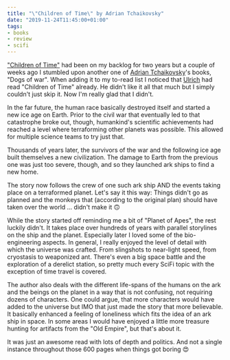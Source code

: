 ```yaml
---
title: "\"Children of Time\" by Adrian Tchaikovsky"
date: "2019-11-24T11:45:00+01:00"
tags:
- books
- review
- scifi
---
```


["Children of Time"](https://en.wikipedia.org/wiki/Children_of_Time_(novel)) had been on my backlog for two years but a couple of weeks ago I stumbled upon another one of [Adrian Tchaikovsky](https://en.wikipedia.org/wiki/Adrian_Tchaikovsky)'s books, "Dogs of war". When adding it to my to-read list I noticed that [Ulrich](https://mobile.twitter.com/ulope) had read "Children of Time" already. He didn't like it all that much but I simply couldn't just skip it. Now I'm really glad that I didn't.

In the far future, the human race basically destroyed itself and started a new ice age on Earth. Prior to the civil war that eventually led to that catastrophe broke out, though, humankind's scientific achievements had reached a level where terraforming other planets was possible. This allowed for multiple science teams to try just that.

Thousands of years later, the survivors of the war and the following ice age built themselves a new civilization. The damage to Earth from the previous one was just too severe, though, and so they launched ark ships to find a new home. 

The story now follows the crew of one such ark ship AND the events taking place on a terraformed planet. Let's say it this way: Things didn't go as planned and the monkeys that (according to the original plan) should have taken over the world ... didn't make it 🙃

While the story started off reminding me a bit of "Planet of Apes", the rest luckily didn't. It takes place over hundreds of years with parallel storylines on the ship and the planet. Especially later I loved some of the bio-engineering aspects. In general, I really enjoyed the level of detail with which the universe was crafted. From slingshots to near-light speed, from cryostasis to weaponized ant. There's even a big space battle and the exploration of a derelict station, so pretty much every SciFi topic with the exception of time travel is covered.

The author also deals with the different life-spans of the humans on the ark and the beings on the planet in a way that is not confusing, not requiring dozens of characters. One could argue, that more characters would have added to the universe but IMO that just made the story that more believable. It basically enhanced a feeling of loneliness which fits the idea of an ark ship in space. In some areas I would have enjoyed a little more treasure hunting for artifacts from the "Old Empire", but that's about it.

It was just an awesome read with lots of depth and politics. And not a single instance throughout those 600 pages when things got boring 😍
